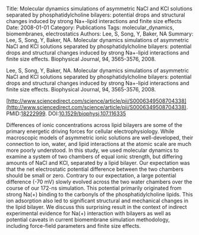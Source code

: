 Title: Molecular dynamics simulations of asymmetric NaCl and KCl solutions separated by phosphatidylcholine bilayers: potential drops and structural changes induced by strong Na+-lipid interactions and finite size effects
Date: 2008-01-01
Category: Publications
Tags: molecular_dynamics, biomembranes, electrostatics
Authors: Lee, S, Song, Y, Baker, NA
Summary: Lee, S, Song, Y, Baker, NA. Molecular dynamics simulations of asymmetric NaCl and KCl solutions separated by phosphatidylcholine bilayers: potential drops and structural changes induced by strong Na+-lipid interactions and finite size effects. Biophysical Journal, 94, 3565-3576, 2008. 

Lee, S, Song, Y, Baker, NA. Molecular dynamics simulations of asymmetric NaCl and KCl solutions separated by phosphatidylcholine bilayers: potential drops and structural changes induced by strong Na+-lipid interactions and finite size effects. Biophysical Journal, 94, 3565-3576, 2008. 

[http://www.sciencedirect.com/science/article/pii/S0006349508704338](http://www.sciencedirect.com/science/article/pii/S0006349508704338). PMID:[18222999](http://www.ncbi.nlm.nih.gov/pubmed/18222999). DOI:[10.1529/biophysj.107.116335](http://dx.doi.org/10.1529/biophysj.107.116335)

Differences of ionic concentrations across lipid bilayers are some of the primary energetic driving forces for cellular electrophysiology. While macroscopic models of asymmetric ionic solutions are well-developed, their connection to ion, water, and lipid interactions at the atomic scale are much more poorly understood. In this study, we used molecular dynamics to examine a system of two chambers of equal ionic strength, but differing amounts of NaCl and KCl, separated by a lipid bilayer. Our expectation was that the net electrostatic potential difference between the two chambers should be small or zero. Contrary to our expectation, a large potential difference (-70 mV) slowly evolved across the two water chambers over the course of our 172-ns simulation. This potential primarily originated from strong Na(+) binding to the carbonyls of the phosphatidylcholine lipids. This ion adsorption also led to significant structural and mechanical changes in the lipid bilayer. We discuss this surprising result in the context of indirect experimental evidence for Na(+) interaction with bilayers as well as potential caveats in current biomembrane simulation methodology, including force-field parameters and finite size effects.
